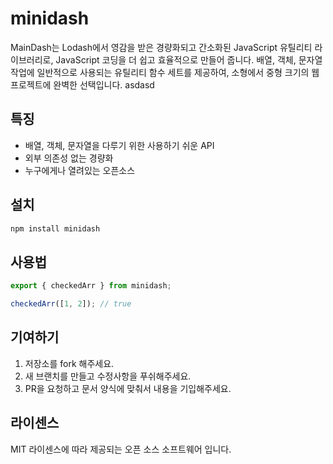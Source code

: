# minidash

MainDash는 Lodash에서 영감을 받은 경량화되고 간소화된 JavaScript 유틸리티 라이브러리로, JavaScript 코딩을 더 쉽고 효율적으로 만들어 줍니다. 배열, 객체, 문자열 작업에 일반적으로 사용되는 유틸리티 함수 세트를 제공하여, 소형에서 중형 크기의 웹 프로젝트에 완벽한 선택입니다.
asdasd
## 특징

- 배열, 객체, 문자열을 다루기 위한 사용하기 쉬운 API
- 외부 의존성 없는 경량화
- 누구에게나 열려있는 오픈소스

## 설치

```bash
npm install minidash
```

## 사용법

```js
export { checkedArr } from minidash;

checkedArr([1, 2]); // true

```

## 기여하기

1. 저장소를 fork 해주세요.
2. 새 브랜치를 만들고 수정사항을 푸쉬해주세요.
3. PR을 요청하고 문서 양식에 맞춰서 내용을 기입해주세요.

## 라이센스

MIT 라이센스에 따라 제공되는 오픈 소스 소프트웨어 입니다.
